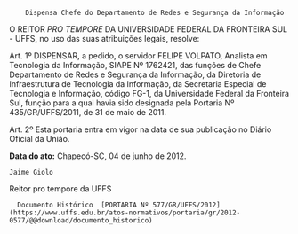         Dispensa Chefe do Departamento de Redes e Segurança da Informação  

O REITOR *PRO TEMPORE* DA UNIVERSIDADE FEDERAL DA FRONTEIRA SUL - UFFS, no uso das suas atribuições legais, resolve:

 Art. 1º DISPENSAR, a pedido, o servidor FELIPE VOLPATO, Analista em Tecnologia da Informação, SIAPE Nº 1762421, das funções de Chefe Departamento de Redes e Segurança da Informação, da Diretoria de Infraestrutura de Tecnologia da Informação, da Secretaria Especial de Tecnologia e Informação, código FG-1, da Universidade Federal da Fronteira Sul, função para a qual havia sido designada pela Portaria Nº 435/GR/UFFS/2011, de 31 de maio de 2011.

 Art. 2º Esta portaria entra em vigor na data de sua publicação no Diário Oficial da União.

  

   **Data do ato:** Chapecó-SC, 04 de junho de 2012.   
 

    Jaime Giolo    
 Reitor pro tempore da UFFS 

      Documento Histórico  [PORTARIA Nº 577/GR/UFFS/2012](https://www.uffs.edu.br/atos-normativos/portaria/gr/2012-0577/@@download/documento_historico)     
      